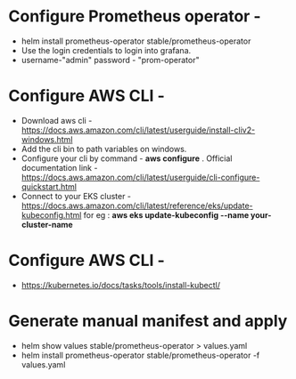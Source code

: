 # Configure Prometheus operator -
- helm install prometheus-operator stable/prometheus-operator 
- Use the login credentials to login into grafana. 
- username-"admin" password - "prom-operator"


# Configure AWS CLI -
- Download aws cli - https://docs.aws.amazon.com/cli/latest/userguide/install-cliv2-windows.html
- Add the cli bin to path variables on windows.
- Configure your cli by command - **aws configure** . Official documentation link - https://docs.aws.amazon.com/cli/latest/userguide/cli-configure-quickstart.html 
- Connect to your EKS cluster - https://docs.aws.amazon.com/cli/latest/reference/eks/update-kubeconfig.html for eg : **aws eks update-kubeconfig --name your-cluster-name**

# Configure AWS CLI -
- https://kubernetes.io/docs/tasks/tools/install-kubectl/

# Generate manual manifest and apply 

- helm show values  stable/prometheus-operator > values.yaml     
- helm install prometheus-operator stable/prometheus-operator -f values.yaml
